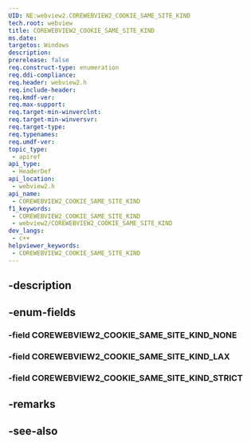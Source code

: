 ```yaml
---
UID: NE:webview2.COREWEBVIEW2_COOKIE_SAME_SITE_KIND
tech.root: webview
title: COREWEBVIEW2_COOKIE_SAME_SITE_KIND
ms.date: 
targetos: Windows
description: 
prerelease: false
req.construct-type: enumeration
req.ddi-compliance: 
req.header: webview2.h
req.include-header: 
req.kmdf-ver: 
req.max-support: 
req.target-min-winverclnt: 
req.target-min-winversvr: 
req.target-type: 
req.typenames: 
req.umdf-ver: 
topic_type:
 - apiref
api_type:
 - HeaderDef
api_location:
 - webview2.h
api_name:
 - COREWEBVIEW2_COOKIE_SAME_SITE_KIND
f1_keywords:
 - COREWEBVIEW2_COOKIE_SAME_SITE_KIND
 - webview2/COREWEBVIEW2_COOKIE_SAME_SITE_KIND
dev_langs:
 - c++
helpviewer_keywords:
 - COREWEBVIEW2_COOKIE_SAME_SITE_KIND
---
```


## -description

## -enum-fields

### -field COREWEBVIEW2_COOKIE_SAME_SITE_KIND_NONE

### -field COREWEBVIEW2_COOKIE_SAME_SITE_KIND_LAX

### -field COREWEBVIEW2_COOKIE_SAME_SITE_KIND_STRICT

## -remarks

## -see-also


